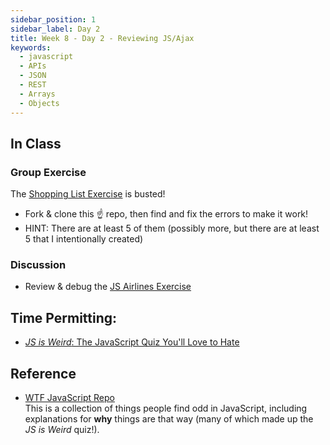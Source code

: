 ```yaml
---
sidebar_position: 1
sidebar_label: Day 2
title: Week 8 - Day 2 - Reviewing JS/Ajax
keywords:
  - javascript
  - APIs
  - JSON
  - REST
  - Arrays
  - Objects
---
```


<!-- markdownlint-disable no-trailing-punctuation no-inline-html -->

## In Class

### Group Exercise

The [Shopping List Exercise](https://github.com/seanrreid/busted_shopping_DOM) is busted!

- Fork & clone this :point_up: repo, then find and fix the errors to make it work!
- HINT: There are at least 5 of them (possibly more, but there are at least 5 that I intentionally created)

### Discussion

- Review & debug the [JS Airlines Exercise](/docs/exercises/js-airlines/)

## Time Permitting:

- [_JS is Weird_: The JavaScript Quiz You'll Love to Hate](https://jsisweird.com/)
<!-- - Answers from our quiz are here -> [JS Is Weird Answers](./JS_Is_Weird_answers.pdf) -->

## Reference

- [WTF JavaScript Repo](https://github.com/denysdovhan/wtfjs?tab=readme-ov-file#what-the-fck-javascript)
  <br/>This is a collection of things people find odd in JavaScript, including explanations for **why** things are that way (many of which made up the _JS is Weird_ quiz!).
